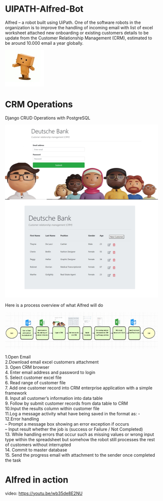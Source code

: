 # UIPATH-Alfred-Bot
Alfred – a robot built using UiPath. One of the software robots in the organization is to improve the handling of incoming email with list of excel worksheet attached new onboarding or existing customers details to be update from the Customer Relationship Management (CRM), estimated to be around 10.000 email a year globally.

![alt text](https://github.com/bacdillon/UIPATH-Alfred-Bot/blob/main/alfred-bot.jpg)

# CRM Operations
Django CRUD Operations with PostgreSQL

![alt text](https://github.com/bacdillon/UIPATH-Alfred-Bot/blob/main/main.JPG)
![alt text](https://github.com/bacdillon/UIPATH-Alfred-Bot/blob/main/01.JPG)

Here is a process overview of what Alfred will do

![alt text](https://github.com/bacdillon/UIPATH-Alfred-Bot/blob/main/Overview.jpg)

1.Open Email  
2.Download email excel customers attachment  
3. Open CRM browser  
4. Enter email address and password to login  
5. Select customer excel file  
6. Read range of customer file  
7. Add one customer record into CRM enterprise application with a simple framework  
8. Input all customer’s information into data table  
9. Follow by submit customer records from data table to CRM  
10.Input the results column within customer file  
11.Log a message activity what have being saved in the format as: <customer name>-<customer-email address>  
12.Error handling  
	– Prompt a message box showing an error exception if occurs   
	– Input result whether the job is (success or Failure / Not Completed)  
13. While handling errors that occur such as missing values or wrong input type within the spreadsheet but 
    somehow the robot still processes the rest of customers without interrupted  
14. Commit to master database  
15. Send the progress email with attachment to the sender once completed the task  


# Alfred in action
video: https://youtu.be/wb35de8E2NU
